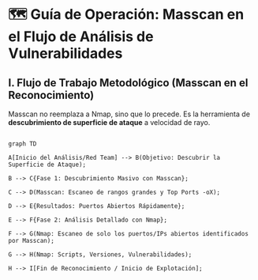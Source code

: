 # 🗺️ Guía de Operación: Masscan en el Flujo de Análisis de Vulnerabilidades

## I. Flujo de Trabajo Metodológico (Masscan en el Reconocimiento)

Masscan no reemplaza a Nmap, sino que lo precede. Es la herramienta de **descubrimiento de superficie de ataque** a velocidad de rayo.

```mermaid

graph TD

A[Inicio del Análisis/Red Team] --> B(Objetivo: Descubrir la Superficie de Ataque);

B --> C{Fase 1: Descubrimiento Masivo con Masscan};

C --> D(Masscan: Escaneo de rangos grandes y Top Ports -oX);

D --> E{Resultados: Puertos Abiertos Rápidamente};

E --> F{Fase 2: Análisis Detallado con Nmap};

F --> G(Nmap: Escaneo de solo los puertos/IPs abiertos identificados por Masscan);

G --> H(Nmap: Scripts, Versiones, Vulnerabilidades);

H --> I[Fin de Reconocimiento / Inicio de Explotación];
```
